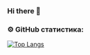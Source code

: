 ### Hi there 👋

### ⚙️ GitHub статистика:

[![Top Langs](https://github-readme-stats.vercel.app/api/top-langs/?username=Leon7422&layout=compact)](https://github.com/anuraghazra/github-readme-stats)

<!--
**Leon7422/Leon7422** is a ✨ _special_ ✨ repository because its `README.md` (this file) appears on your GitHub profile.

Here are some ideas to get you started:

- 🔭 I’m currently working on ...
- 🌱 I’m currently learning ...
- 👯 I’m looking to collaborate on ...
- 🤔 I’m looking for help with ...
- 💬 Ask me about ...
- 📫 How to reach me: ...
- 😄 Pronouns: ...
- ⚡ Fun fact: ...
-->
